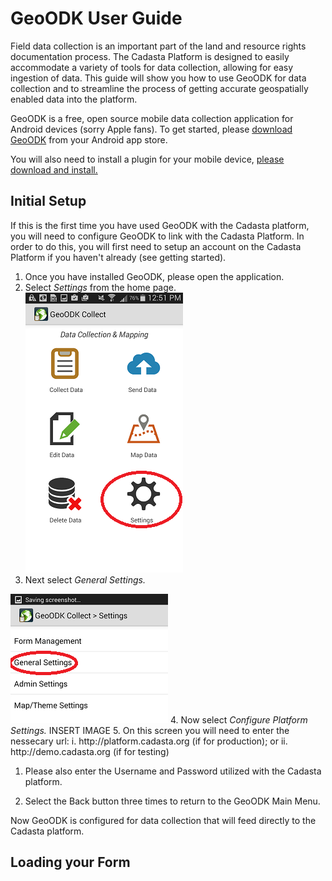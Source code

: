 # GeoODK User Guide

Field data collection is an important part of the land and resource rights documentation process. The Cadasta Platform is designed to easily accommodate a variety of tools for data collection, allowing for easy ingestion of data. This guide will show you how to use GeoODK for data collection and to streamline the process of getting accurate geospatially enabled data into the platform.

GeoODK is a free, open source mobile data collection application for Android devices \(sorry Apple fans\). To get started, please [download GeoODK](http://geoodk.com/) from your Android app store.

You will also need to install a plugin for your mobile device, [please download and install.](http://geomarvel-projects.s3.amazonaws.com/cadasta/collect-cadasta-dev.apk)

## **Initial Setup**

If this is the first time you have used GeoODK with the Cadasta platform, you will need to configure GeoODK to link with the Cadasta Platform. In order to do this, you will first need to setup an account on the Cadasta Platform if you haven't already \(see getting started\).

1. Once you have installed GeoODK, please open the application.
2. Select _Settings_ from the home page.
  ![](/assets/geoodk_homescreen3.png)
3. Next select _General Settings._

![](/assets/geoodk_settings3.png)
4. Now select _Configure Platform Settings._
  INSERT IMAGE
5. On this screen you will need to enter the nessecary url:
  i. http:\/\/platform.cadasta.org \(if for production\); or
  ii. http:\/\/demo.cadasta.org \(if for testing\)

1. Please also enter the Username and Password utilized with the Cadasta platform.


1. Select the Back button three times to return to the GeoODK Main Menu. 


Now GeoODK is configured for data collection that will feed directly to the Cadasta platform.

## Loading your Form

